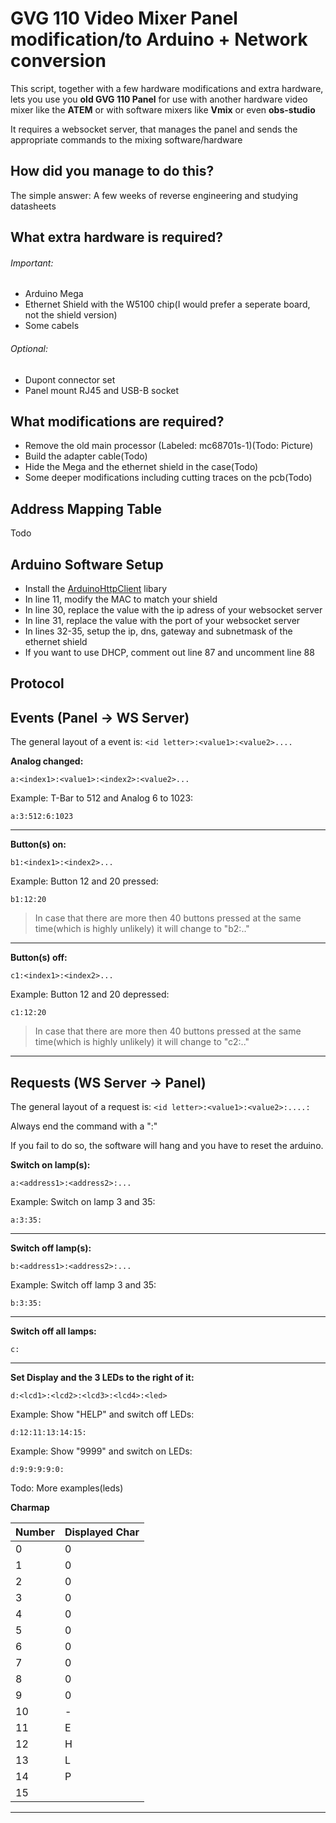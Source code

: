 # GVG 110 Video Mixer Panel modification/to Arduino + Network conversion

This script, together with a few hardware modifications and extra hardware, lets you use you **old GVG 110 Panel** for use with another hardware video mixer like the **ATEM** or with software mixers like **Vmix** or even **obs-studio**

It requires a websocket server, that manages the panel and sends the appropriate commands to the mixing software/hardware

## How did you manage to do this?
The simple answer: A few weeks of reverse engineering and studying datasheets

## What extra hardware is required?

###### Important:
- Arduino Mega
- Ethernet Shield with the W5100 chip(I would prefer a seperate board, not the shield version)
- Some cabels

###### Optional:
- Dupont connector set
- Panel mount RJ45 and USB-B socket

## What modifications are required?

- Remove the old main processor (Labeled: mc68701s-1)(Todo: Picture)
- Build the adapter cable(Todo)
- Hide the Mega and the ethernet shield in the case(Todo)
- Some deeper modifications including cutting traces on the pcb(Todo)

## Address Mapping Table

Todo


## Arduino Software Setup
- Install the [ArduinoHttpClient](https://github.com/arduino-libraries/ArduinoHttpClient) libary
- In line 11, modify the MAC to match your shield
- In line 30, replace the value with the ip adress of your websocket server
- In line 31, replace the value with the port of your websocket server
- In lines 32-35, setup the ip, dns, gateway and subnetmask of the ethernet shield
- If you want to use DHCP, comment out line 87 and uncomment line 88

## Protocol

## Events (Panel -> WS Server)

The general layout of a event is: `<id letter>:<value1>:<value2>....`

**Analog changed:**

`a:<index1>:<value1>:<index2>:<value2>...`

Example: T-Bar to 512 and Analog 6 to 1023:

`a:3:512:6:1023`

***

**Button(s) on:**

`b1:<index1>:<index2>...`

Example: Button 12 and 20 pressed:

`b1:12:20`

> In case that there are more then 40 buttons pressed at the same time(which is highly unlikely) it will change to "b2:.."

***

**Button(s) off:**

`c1:<index1>:<index2>...`

Example: Button 12 and 20 depressed:

`c1:12:20`

> In case that there are more then 40 buttons pressed at the same time(which is highly unlikely) it will change to "c2:.."

***

## Requests (WS Server -> Panel)

The general layout of a request is: `<id letter>:<value1>:<value2>:....:`

Always end the command with a ":"

If you fail to do so, the software will hang and you have to reset the arduino.

**Switch on lamp(s):**

`a:<address1>:<address2>:...`

Example: Switch on lamp 3 and 35:

`a:3:35:`

***

**Switch off lamp(s):**

`b:<address1>:<address2>:...`

Example: Switch off lamp 3 and 35:

`b:3:35:`

***

**Switch off all lamps:**

`c:`

***

**Set Display and the 3 LEDs to the right of it:**

`d:<lcd1>:<lcd2>:<lcd3>:<lcd4>:<led>`

Example: Show "HELP" and switch off LEDs:

`d:12:11:13:14:15:`

Example: Show "9999" and switch on LEDs:

`d:9:9:9:9:0:`

Todo: More examples(leds)

**Charmap**

| Number | Displayed Char |
| --- | --- |
| 0 | 0 |
| 1 | 0 |
| 2 | 0 |
| 3 | 0 |
| 4 | 0 |
| 5 | 0 |
| 6 | 0 |
| 7 | 0 |
| 8 | 0 |
| 9 | 0 |
| 10 | - |
| 11 | E |
| 12 | H |
| 13 | L |
| 14 | P |
| 15 | <Blank> |

***